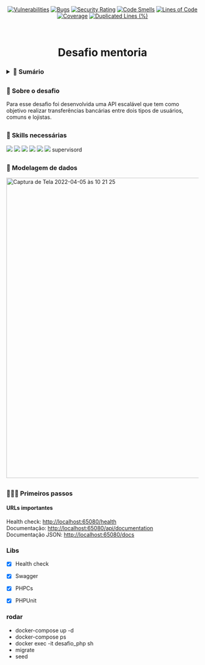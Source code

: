 <div align="center">

[![Vulnerabilities](https://sonarcloud.io/api/project_badges/measure?project=hmiranda99_desafio-mentoria&metric=vulnerabilities)](https://sonarcloud.io/summary/new_code?id=hmiranda99_desafio-mentoria)
[![Bugs](https://sonarcloud.io/api/project_badges/measure?project=hmiranda99_desafio-mentoria&metric=bugs)](https://sonarcloud.io/summary/new_code?id=hmiranda99_desafio-mentoria)
[![Security Rating](https://sonarcloud.io/api/project_badges/measure?project=hmiranda99_desafio-mentoria&metric=security_rating)](https://sonarcloud.io/summary/new_code?id=hmiranda99_desafio-mentoria)
[![Code Smells](https://sonarcloud.io/api/project_badges/measure?project=hmiranda99_desafio-mentoria&metric=code_smells)](https://sonarcloud.io/summary/new_code?id=hmiranda99_desafio-mentoria)
[![Lines of Code](https://sonarcloud.io/api/project_badges/measure?project=hmiranda99_desafio-mentoria&metric=ncloc)](https://sonarcloud.io/summary/new_code?id=hmiranda99_desafio-mentoria)
[![Coverage](https://sonarcloud.io/api/project_badges/measure?project=hmiranda99_desafio-mentoria&metric=coverage)](https://sonarcloud.io/summary/new_code?id=hmiranda99_desafio-mentoria)
[![Duplicated Lines (%)](https://sonarcloud.io/api/project_badges/measure?project=hmiranda99_desafio-mentoria&metric=duplicated_lines_density)](https://sonarcloud.io/summary/new_code?id=hmiranda99_desafio-mentoria)

</div>

<br>

<div align="center">
 
 # Desafio mentoria 
  
</div>
  
<h3>
<details>

   <summary>
     <b> 📘 Sumário </b> 
   </summary>

   <br>

  [Sobre](#--sobre-o-desafio) <br>
  [Skills necessárias](#-skills-necessárias) <br>
  [Modelagem de dados](#-modelagem-de-dados) <br>
  [Primeiros passos](#-primeiros-passos) <br>

</details>
</h3>


##

### <div> 🧩 Sobre o desafio</div>
Para esse desafio foi desenvolvida uma API escalável que tem como objetivo realizar transferências bancárias entre dois tipos de usuários, comuns e lojistas. 

##

<div>
  
### 🚀 Skills necessárias
<img src="https://img.shields.io/badge/PHP 8.1-777BB4?style=for-the-badge&logo=php&logoColor=white">
<img src="https://img.shields.io/badge/MySQL 8.0-005C84?style=for-the-badge&logo=mysql&logoColor=white">
<img src="https://img.shields.io/badge/Laravel 9.3.0-FF2D20?style=for-the-badge&logo=laravel&logoColor=white">
<img src="https://img.shields.io/badge/Nginx 1.21.6-009639?style=for-the-badge&logo=nginx&logoColor=white">
<img src="https://img.shields.io/badge/Docker-2496ED?style=for-the-badge&logo=docker&logoColor=white">
<img src="https://img.shields.io/badge/RabbitMQ 3.7-FF6600.svg?style=for-the-badge&logo=RabbitMQ&logoColor=white">
supervisord
</div>

##
  
<div>

### 🎯 Modelagem de dados
<img width="784" alt="Captura de Tela 2022-04-05 às 10 21 25" src="https://user-images.githubusercontent.com/79329906/162442432-1faa2ec4-3e95-4ea7-80ce-276232aa0d81.png">

</div>
  
##

### 👨🏻‍💻 Primeiros passos

#### URLs importantes
Health check: [http://localhost:65080/health](http://localhost:65080/health) <br>
Documentação: [http://localhost:65080/api/documentation](http://localhost:65080/api/documentation) <br>
Documentação JSON: [http://localhost:65080/docs](http://localhost:65080/api/documentation) <br>

### Libs
- [x] Health check <br>
- [x] Swagger <br>
- [x] PHPCs <br>
- [x] PHPUnit <br>


### rodar
- docker-compose up -d
- docker-compose ps
- docker exec -it desafio_php sh
- migrate
- seed




